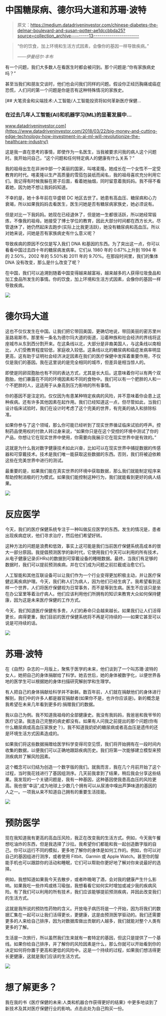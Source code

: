 # 中国糖尿病、德尔玛大道和苏珊·波特

> 原文：<https://medium.datadriveninvestor.com/chinese-diabetes-the-delmar-boulevard-and-susan-potter-ae1dccbbda25?source=collection_archive---------13----------------------->

> “你的饮食，加上环境和生活方式因素，会像你的基因一样导致疾病。”
> 
> *——伊曼纽尔·丰布*

有一个问题，我们大多数人在看医生时都会被问到。那个问题是:“你有家族病史吗？”

甚至当我们和朋友交谈时，他们也会问我们同样的问题。假设你正经历胸痛或癌症恐慌，人们问的第一个问题是你是否有这种特殊情况的家族史。

[](https://www.datadriveninvestor.com/2018/03/22/big-money-and-cutting-edge-technology-how-investment-in-ai-ml-will-revolutionize-the-healthcare-industry/) [## 大笔资金和尖端技术:人工智能/人工智能投资将如何革新医疗保健…

### 在过去几年人工智能(AI)和机器学习(ML)的显著发展中…

www.datadriveninvestor.com](https://www.datadriveninvestor.com/2018/03/22/big-money-and-cutting-edge-technology-how-investment-in-ai-ml-will-revolutionize-the-healthcare-industry/) 

这是我一直在思考的事情，即使作为一名医生，当我被要求问我的病人这个问题时。我开始问自己，“这个问题和任何特定病人的健康有什么关系？”

我的祖母出生在非洲中部一个美丽的国家，叫喀麦隆。她成长在一个女性不一定受教育的时代。喀麦隆以生产高质量的雪茄包装纸而闻名，我的祖母喜欢充分利用它们。我记得有时候我躲在房子后面，看着她抽烟，同时留意着我妈妈。我不得不看着她，因为她不想让我妈妈知道。

不幸的是，她十多年前在华盛顿 DC 地区去世了。她患有高血压、糖尿病和心力衰竭，所以如果我妈妈去看医生，医生问她是否有糖尿病家族史，她必须说有。

但是对比一下我妈妈。她现在已经退休了，但是她一生都很活跃，所以她经常锻炼，不像我的祖母。她接受了博士学位的教育，因此大部分时间都在西方长大。尽管退休了，她仍然起床去跑步(实际上比我更活跃)，她没有糖尿病和高血压。所以对她来说，问她是否有家族病史有什么意义呢？

导致疾病的原因不仅仅是写入我们 DNA 和基因的东西。为了突出这一点，你可以看看中国过去四十年的糖尿病发病率。它们从 1980 年的 0.67%上升到 1994 年的 2.50%，2002 年的 5.50%和 2011 年的 9.70%。在那段时间里，我们的集体 DNA 没有改变，那么是什么改变了呢？

在中国，我们可以追溯到随着中国变得越来越富裕，越来越多的人获得垃圾食品和加工食品所发生的事情。你的饮食，加上环境和生活方式因素，会像你的基因一样导致疾病。

![](img/63f4c26485fad27065fb118f922f54d9.png)

# 德尔玛大道

这也不仅仅发生在中国。让我们把它带回美国，更确切地说，带回美丽的密苏里州圣路易斯市。那里有一条名为德尔玛大道的街道，沿着种族和社会经济的界线将这座城市从东到西分割开来。在这条线以北，大部分是非裔美国人，与这条线以南相比，人们受教育程度较低，家庭收入较低。这条线以北的糖尿病和癌症发病率明显更高，这有助于证明社会经济决定因素在我们的医疗保健中发挥着重要作用，不仅仅是我们的基因。我在这里说的是完全相同的城市，但差异是相当惊人的。

即使是同卵双胞胎也有不同的表达方式，尤其是长大后。这意味着你可以有两个双胞胎，他们暴露在不同的环境因素和不同的食物中。我们可以有一个肥胖的人和一个不肥胖的人，这适用于从身高到压力影响的所有事情。

你的基因不是注定的。仅仅因为有患某种特定疾病的风险，并不意味着你会患上这种疾病。还有许多其他因素在起作用。我们已经知道这一点，但尽管如此，当我们设计临床试验时，我们在设计时考虑了这个完美的世界，有完美的纳入和排除标准。

如果你参与了这个领域，那么你可能已经听到了现实世界循证临床试验的呼声。控制药品使用权的付款人转过身来说，“如果你只是在这个受控的环境中测试了你的产品，你想让它在现实世界中使用，你需要向我展示它在现实世界中是有效的。”

这就是为什么我对数字健康技术如此兴奋，比如可以在现实世界中捕捉数据的传感器和可穿戴技术。技术是我们唯一能获取这些数据的东西。否则，我们将被迫依赖这些在完美世界中进行的测试。

最重要的是，如果我们能在真实世界的环境中获取数据，那么我们就能制定程序来帮助控制消极的行为模式。如果我们能控制这种行为，我们就能看到更好的病人结果。

![](img/a269985e2ad56cd300b3f46b98f81b3f.png)

# 反应医学

今天，我们的医疗保健系统专注于一种叫做反应医学的东西。发生的情况是，患者出现疾病症状，他们寻求治疗，然后他们希望好转。

这种方法的问题是浪费和低效，事实上这可能是我们当前医疗保健系统高成本的很大一部分原因。我提倡预测医学的新时代，它使用我们今天可以利用的所有技术，从电子健康记录(EHRs)的数据到可穿戴设备的睡眠数据。最终，当我们有足够的数据时，我们可以提前预测疾病，并在它们成为问题之前拦截或治愈它们。

人工智能和其他互联设备可以让我们作为一个行业变得更加积极主动，并让医疗保健远离疾病护理。今天，我们称人们为病人，因为他们已经生病了。我希望看到这样一个世界，人们将医疗保健视为日常事务，而不是等到生病。医生不应该只是坐在办公室里等着治疗病人。他们应该利用他们所拥有的知识来教育大众如何保持健康，因为这是未来医疗保健的工作方式。

今天，我们知道医疗保健有多贵，人们的寿命只会越来越长。如果我们让人们活得更长，病得更重，我们目前的医疗保健系统将不再是可持续的——如果它甚至可以说是可持续的话。

![](img/366b1a0438eb4ff8a2be7c92522e7aaa.png)

# 苏珊·波特

在《自然》杂志的一月版上，聚焦于医学的未来，他们谈到了一个叫苏珊·波特的女人，她把自己的身体捐献给了科学。她去世后，她的身体被数字化，以便世界各地的医学生可以根据她的身体扫描研究解剖学和生理学。

有人把自己的身体捐献给科学并不新鲜。数百年前，人们就在捐献他们的身体进行解剖，我们中的许多人都是器官捐献者(如果你不是，也许你应该是)。新的概念是我希望在未来几年看到更多的:捐赠我们的数据。

我以自己为例。我不知道我祖母的全部健康史。我没有我妈妈，我爸爸和我爷爷的医疗记录。我连自己完整的病史都没有。如果有人问我之前提出的那个问题(你有什么糖尿病或高血压家族史？)，我不知道我奶奶的糖尿病或者高血压是遗传的还是环境生活方式因素造成的。

如果我们将这些数据捐赠给医学科学变得司空见惯，我们将开始拥有在一段时间内收集的数据，以便我们可以正确地跟踪疾病历史。我们将第一次能够建立模型来预测疾病并了解风险因素。

这个概念可以归结为创造一个数字版的我们。就我而言，我在几个月前开始了这个过程，当时我花钱进行了基因组测序。几天前我拿到了结果，稍后我会分享这些结果。我发现的一个关键问题是，我有一种基因，这种基因使我患高血压的风险更高。我也很“幸运”,成为地球上少数几个拥有可以从尿液中嗅出芦笋味道的基因的人之一。一项我从来不知道自己拥有的重要生活技能。

![](img/b75486848d2dd0db4374560f17411be1.png)

# 预防医学

现在我知道我有更高的高血压风险，我正在改变我的生活方式。例如，今天我午餐想吃油炸的东西，但是我选择了沙拉。我希望你们都能和我一起创造数字版的自己。你可以运行不同的模拟，更多地了解你的身体是如何工作的。例如，你可以对自己的基因组进行测序，或者使用 Fitbit、Garmin 或 Apple Watch。甚至你的智能手机也可以跟踪你的活动和睡眠，它们可以帮助你更好地了解对你来说最好的选择。

例如，我想知道如果我今天去散步，或者昨晚喝了酒，会对我的健康产生什么影响。如果我吃一些炸鸡或练习瑜伽，我想看看它如何实时增加或减少我的疾病风险。有了我们可以利用的所有技术，我们应该能够提前预测疾病，并因此改变我们的生活方式。

这就是我所说的预防性药物的含义。开放电子病历将是一个开始，因为将我们的数据汇集在一起可以让我们活得更长，更健康，这是由预测医学驱动的。我们还需要更多的人来给自己排序，因为对数据库做出贡献的人越多，我们就能对整个人类有更多的了解。

生活是一次旅行，所以虽然我们生来就有一套特定的基因，但这只是提供了一个基线。如果你给自己排序，并了解你的风险因素是什么，那么你就可以开始看到你的决定如何将你置于更高和更低的风险中。这是一个持续的过程，如果我们想活得更长更健康，这就是我们应该的生活方式。

![](img/4d58a5108e650f66e177f2bd847d6d56.png)

# 想了解更多？

我在我的书《医疗保健的未来:人类和机器合作获得更好的结果》中更多地谈到了新技术及其对医疗保健行业的影响。点击此处为自己购买一份。